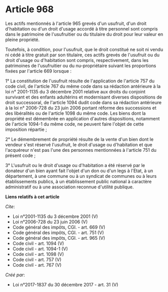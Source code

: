 # Article 968

Les actifs mentionnés à l'article 965 grevés d'un usufruit, d'un droit d'habitation ou d'un droit d'usage accordé à titre
personnel sont compris dans le patrimoine de l'usufruitier ou du titulaire du droit pour leur valeur en pleine propriété. 

Toutefois, à condition, pour l'usufruit, que le droit constitué ne soit ni vendu ni cédé à titre gratuit par son titulaire,
ces actifs grevés de l'usufruit ou du droit d'usage ou d'habitation sont compris, respectivement, dans les patrimoines de
l'usufruitier ou du nu-propriétaire suivant les proportions fixées par l'article 669 lorsque : 

1° La constitution de l'usufruit résulte de l'application de l'article 757 du code civil, de l'article 767 du même code dans
sa rédaction antérieure à la loi n° 2001-1135 du 3 décembre 2001 relative aux droits du conjoint survivant et des enfants
adultérins et modernisant diverses dispositions de droit successoral, de l'article 1094 dudit code dans sa rédaction
antérieure à la loi n° 2006-728 du 23 juin 2006 portant réforme des successions et des libéralités ou de l'article 1098 du
même code. Les biens dont la propriété est démembrée en application d'autres dispositions, notamment de l'article 1094-1 du
même code, ne peuvent faire l'objet de cette imposition répartie ; 

2° Le démembrement de propriété résulte de la vente d'un bien dont le vendeur s'est réservé l'usufruit, le droit d'usage ou
d'habitation et que l'acquéreur n'est pas l'une des personnes mentionnées à l'article 751 du présent code ; 

3° L'usufruit ou le droit d'usage ou d'habitation a été réservé par le donateur d'un bien ayant fait l'objet d'un don ou d'un
legs à l'Etat, à un département, à une commune ou à un syndicat de communes ou à leurs établissements publics, à un
établissement public national à caractère administratif ou à une association reconnue d'utilité publique.

**Liens relatifs à cet article**

_Cite_:

  - Loi n°2001-1135 du 3 décembre 2001 (V)
  - Loi n°2006-728 du 23 juin 2006 (V)
  - Code général des impôts, CGI. - art. 669 (V)
  - Code général des impôts, CGI. - art. 751 (V)
  - Code général des impôts, CGI. - art. 965 (V)
  - Code civil - art. 1094 (V)
  - Code civil - art. 1094-1 (V)
  - Code civil - art. 1098 (V)
  - Code civil - art. 757 (V)
  - Code civil - art. 767 (V)

_Créé par_:

  - Loi n°2017-1837 du 30 décembre 2017 - art. 31 (V)

